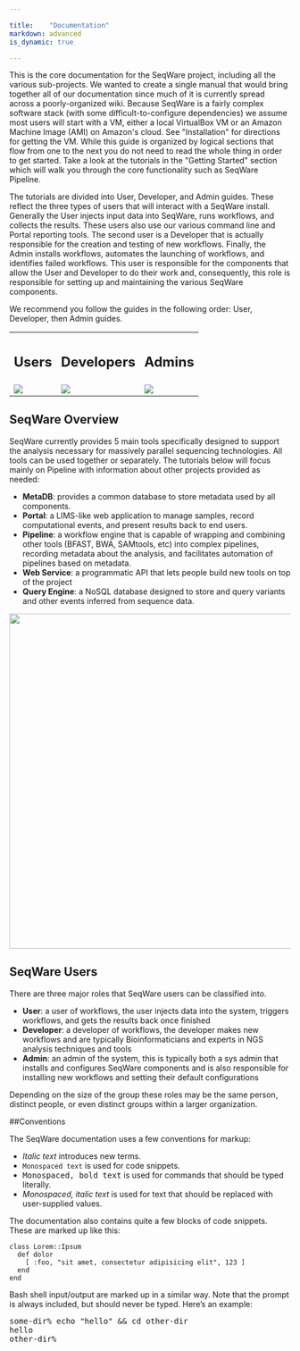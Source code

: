 ```yaml
---

title:    "Documentation"
markdown: advanced
is_dynamic: true

---
```


This is the core documentation for the SeqWare project, including all the
various sub-projects. We wanted to create a single manual that would bring
together all of our documentation since much of it is currently spread across a
poorly-organized wiki.  Because SeqWare is a fairly complex software stack
(with some difficult-to-configure dependencies) we assume most users will start
with a VM, either a local VirtualBox VM or an Amazon Machine Image (AMI) on
Amazon's cloud. See "Installation" for directions for getting the VM.  While
this guide is organized by logical sections that flow from one to the next you
do not need to read the whole thing in order to get started.  Take a look at
the tutorials in the "Getting Started" section which will walk you through the
core functionality such as SeqWare Pipeline.

The tutorials are divided into User, Developer, and Admin guides.  These
reflect the three types of users that will interact with a SeqWare install.
Generally the User injects input data into SeqWare, runs workflows, and
collects the results. These users also use our various command line and Portal
reporting tools.  The second user is a Developer that is actually responsible
for the creation and testing of new workflows.  Finally, the Admin installs
workflows, automates the launching of workflows, and identifies failed
workflows.  This user is responsible for the components that allow the User and
Developer to do their work and, consequently, this role is responsible for
setting up and maintaining the various SeqWare components.

We recommend you follow the guides in the following order: User, Developer, then Admin guides.

<table>
<tr>
<th><h2><strong>Users</strong></h2></th>
<th><h2><strong>Developers</strong></h2></th>
<th><h2><strong>Admins</strong></h2></th>
</tr>
<tr>
<td><a href="/docs/3-getting-started/user-tutorial/"><img src="/assets/images/genome-capable_ico.png"/></a></td>
<td><a href="/docs/3-getting-started/developer-tutorial/"><img src="/assets/images/open-source_ico.png"/></a></td>
<td><a href="/docs/3-getting-started/admin-tutorial/"><img src="/assets/images/cloud-based_ico.png"/></a></td>
</tr>
</table>


## SeqWare Overview

SeqWare currently provides 5 main tools specifically designed to support the analysis necessary for massively parallel sequencing technologies. All tools can be used together or separately. The tutorials below will focus mainly on Pipeline with information about other projects provided as needed:

* **MetaDB**: provides a common database to store metadata used by all components.
* **Portal**: a LIMS-like web application to manage samples, record computational events, and present results back to end users.
* **Pipeline**: a workflow engine that is capable of wrapping and combining other tools (BFAST, BWA, SAMtools, etc) into complex pipelines, recording metadata about the analysis, and facilitates automation of pipelines based on metadata.
* **Web Service**: a programmatic API that lets people build new tools on top of the project
* **Query Engine**: a NoSQL database designed to store and query variants and other events inferred from sequence data.

<img width="600" src="/assets/images/seqware_arch.png"/>

## SeqWare Users

There are three major roles that SeqWare users can be classified into.

* **User**: a user of workflows, the user injects data into the system, triggers workflows, and gets the results back once finished
* **Developer**: a developer of workflows, the developer makes new workflows and are typically Bioinformaticians and experts in NGS analysis techniques and tools
* **Admin**: an admin of the system, this is typically both a sys admin that installs and configures SeqWare components and is also responsible for installing new workflows and setting their default configurations

Depending on the size of the group these roles may be the same person, distinct people, or even distinct groups within a larger organization.


##Conventions

The SeqWare documentation uses a few conventions for markup:

* <i>Italic text</i> introduces new terms.
* <code>Monospaced text</code> is used for code snippets.
* <kbd>Monospaced, bold text</kbd> is used for commands that should be typed literally.
* <var>Monospaced, italic text</var> is used for text that should be replaced with user-supplied values.

The documentation also contains quite a few blocks of code snippets. These are marked up like this:

<pre title="Title of the snippet"><code class="language-ruby">class Lorem::Ipsum
  def dolor
    [ :foo, "sit amet, consectetur adipisicing elit", 123 ]
  end
end</code></pre>

Bash shell input/output are marked up in a similar way. Note that the prompt is
always included, but should never be typed. Here’s an example:

<pre title="Title of the snippet"><span class="prompt">some-dir%</span> <kbd>echo "hello" &amp;&amp; cd other-dir</kbd>
hello
<span class="prompt">other-dir%</span></pre>
